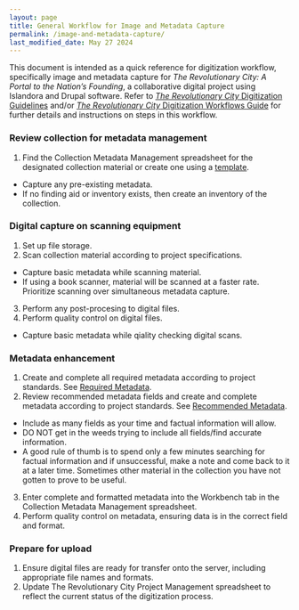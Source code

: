 ```yaml
---
layout: page
title: General Workflow for Image and Metadata Capture
permalink: /image-and-metadata-capture/
last_modified_date: May 27 2024
---
```


This document is intended as a quick reference for digitization workflow, specifically image and metadata capture for _The Revolutionary City: A Portal to the Nation’s Founding_, a collaborative digital project using Islandora and Drupal software. Refer to [_The Revolutionary City_ Digitization Guidelines](https://americanphilosophicalsociety.github.io/RevCityDocs/digitization/) and/or [_The Revolutionary City_ Digitization Workflows Guide](https://docs.google.com/presentation/d/1STI-qUVlGjjtBmtEin_qq4iXElq_usPd1lTL0Dxvy1w/edit#slide=id.g583e451791_0_92) for further details and instructions on steps in this workflow.


### **Review collection for metadata management**
1. Find the Collection Metadata Management spreadsheet for the designated collection material or create one using a [template](https://docs.google.com/spreadsheets/d/1rgcWJOyBZmGv8kOKES2PGMC3dCYxy9ZJDj9hPWotbok/edit#gid=0).
* Capture any pre-existing metadata.
* If no finding aid or inventory exists, then create an inventory of the collection.

### **Digital capture on scanning equipment**
1. Set up file storage.
2. Scan collection material according to project specifications.
* Capture basic metadata while scanning material.
* If using a book scanner, material will be scanned at a faster rate. Prioritize scanning over simultaneous metadata capture.
3. Perform any post-procesing to digital files.
4. Perform quality control on digital files.
* Capture basic metadata while qiality checking digital scans.

### **Metadata enhancement**
1. Create and complete all required metadata according to project standards. See [Required Metadata](https://americanphilosophicalsociety.github.io/RevCityDocs/metadata/#required-metadata).
2. Review recommended metadata fields and create and complete metadata according to project standards. See [Recommended Metadata](https://americanphilosophicalsociety.github.io/RevCityDocs/metadata/#recommended-metadata).
* Include as many fields as your time and factual information will allow.
* DO NOT get in the weeds trying to include all fields/find accurate information.
* A good rule of thumb is to spend only a few minutes searching for factual information and if unsuccessful, make a note and come back to it at a later time. Sometimes other material in the collection you have not gotten to prove to be useful.
3. Enter complete and formatted metadata into the Workbench tab in the Collection Metadata Management spreadsheet.
4. Perform quality control on metadata, ensuring data is in the correct field and format.

### **Prepare for upload**
1. Ensure digital files are ready for transfer onto the server, including appropriate file names and formats.
2. Update The Revolutionary City Project Management spreadsheet to reflect the current status of the digitization process. 



